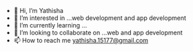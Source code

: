 - 👋 Hi, I’m Yathisha
- 👀 I’m interested in ...web development and app development 
- 🌱 I’m currently learning ...
- 💞️ I’m looking to collaborate on ...web and app development 
- 📫 How to reach me yathisha.15177@gmail.com

<!---
Yathisha15/Yathisha15 is a ✨ special ✨ repository because its `README.md` (this file) appears on your GitHub profile.
You can click the Preview link to take a look at your changes.
--->
